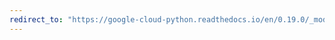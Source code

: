 ```yaml
---
redirect_to: "https://google-cloud-python.readthedocs.io/en/0.19.0/_modules/google/cloud/translate/connection.html"
---
```

